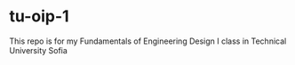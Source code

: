 # tu-oip-1
This repo is for my Fundamentals of Engineering Design I class in Technical University Sofia
